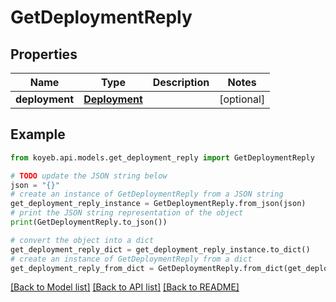 # GetDeploymentReply


## Properties

Name | Type | Description | Notes
------------ | ------------- | ------------- | -------------
**deployment** | [**Deployment**](Deployment.md) |  | [optional] 

## Example

```python
from koyeb.api.models.get_deployment_reply import GetDeploymentReply

# TODO update the JSON string below
json = "{}"
# create an instance of GetDeploymentReply from a JSON string
get_deployment_reply_instance = GetDeploymentReply.from_json(json)
# print the JSON string representation of the object
print(GetDeploymentReply.to_json())

# convert the object into a dict
get_deployment_reply_dict = get_deployment_reply_instance.to_dict()
# create an instance of GetDeploymentReply from a dict
get_deployment_reply_from_dict = GetDeploymentReply.from_dict(get_deployment_reply_dict)
```
[[Back to Model list]](../README.md#documentation-for-models) [[Back to API list]](../README.md#documentation-for-api-endpoints) [[Back to README]](../README.md)


